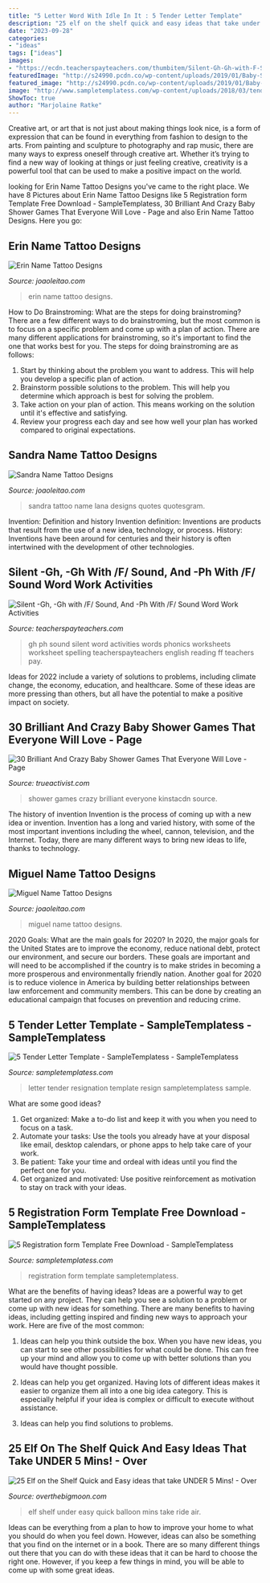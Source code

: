 ```yaml
---
title: "5 Letter Word With Idle In It : 5 Tender Letter Template"
description: "25 elf on the shelf quick and easy ideas that take under 5 mins!"
date: "2023-09-28"
categories:
- "ideas"
tags: ["ideas"]
images:
- "https://ecdn.teacherspayteachers.com/thumbitem/Silent-Gh-Gh-with-F-Sound-And-Ph-With-F-Sound-Word-Work-Activities-073394800-1371178745-1544482553/original-728714-4.jpg"
featuredImage: "http://s24990.pcdn.co/wp-content/uploads/2019/01/Baby-Shower-Games-22.jpg"
featured_image: "http://s24990.pcdn.co/wp-content/uploads/2019/01/Baby-Shower-Games-22.jpg"
image: "http://www.sampletemplatess.com/wp-content/uploads/2018/03/tender-letter-template-dwepx-unique-resignation-letter-resign-letter-model-best-resignation-letter-of-tender-letter-template-f6qhk.jpg"
ShowToc: true
author: "Marjolaine Ratke"
---
```



Creative art, or art that is not just about making things look nice, is a form of expression that can be found in everything from fashion to design to the arts. From painting and sculpture to photography and rap music, there are many ways to express oneself through creative art. Whether it’s trying to find a new way of looking at things or just feeling creative, creativity is a powerful tool that can be used to make a positive impact on the world.

	

		
looking for Erin Name Tattoo Designs you've came to the right place. We have 8 Pictures about Erin Name Tattoo Designs like 5 Registration form Template Free Download - SampleTemplatess, 30 Brilliant And Crazy Baby Shower Games That Everyone Will Love - Page and also Erin Name Tattoo Designs. Here you go:
		
    
## Erin Name Tattoo Designs

<img loading=lazy src="https://www.joaoleitao.com/tattoo-name/files/female-names2/tattoo-design-name-erin-22.png" onerror="this.onerror=null;this.src='https://tse2.mm.bing.net/th?id=OIP.AgsyONyp7jd83g4ur-Gm4wHaFL&amp;pid=15.1';" alt="Erin Name Tattoo Designs">

_Source: joaoleitao.com_

>erin name tattoo designs. 

	

How to Do Brainstroming: What are the steps for doing brainstroming?
There are a few different ways to do brainstroming, but the most common is to focus on a specific problem and come up with a plan of action. There are many different applications for brainstroming, so it's important to find the one that works best for you. The steps for doing brainstroming are as follows: 
1. Start by thinking about the problem you want to address. This will help you develop a specific plan of action.
2. Brainstorm possible solutions to the problem. This will help you determine which approach is best for solving the problem.
3. Take action on your plan of action. This means working on the solution until it's effective and satisfying. 
4. Review your progress each day and see how well your plan has worked compared to original expectations.

    
## Sandra Name Tattoo Designs

<img loading=lazy src="https://www.joaoleitao.com/tattoo-name/files/female-names4/tattoo-design-name-sandra-05.png" onerror="this.onerror=null;this.src='https://tse3.mm.bing.net/th?id=OIP.BiIaOLRoy-A4lGG65yAdwgHaE8&amp;pid=15.1';" alt="Sandra Name Tattoo Designs">

_Source: joaoleitao.com_

>sandra tattoo name lana designs quotes quotesgram. 

	

Invention: Definition and history
Invention definition: Inventions are products that result from the use of a new idea, technology, or process. History: Inventions have been around for centuries and their history is often intertwined with the development of other technologies.

    
## Silent -Gh, -Gh With /F/ Sound, And -Ph With /F/ Sound Word Work Activities

<img loading=lazy src="https://ecdn.teacherspayteachers.com/thumbitem/Silent-Gh-Gh-with-F-Sound-And-Ph-With-F-Sound-Word-Work-Activities-073394800-1371178745-1544482553/original-728714-4.jpg" onerror="this.onerror=null;this.src='https://tse2.mm.bing.net/th?id=OIP.YZfcf-hR-0AscQ_F9sPwGQAAAA&amp;pid=15.1';" alt="Silent -Gh, -Gh with /F/ Sound, And -Ph With /F/ Sound Word Work Activities">

_Source: teacherspayteachers.com_

>gh ph sound silent word activities words phonics worksheets worksheet spelling teacherspayteachers english reading ff teachers pay. 

	

Ideas for 2022 include a variety of solutions to problems, including climate change, the economy, education, and healthcare. Some of these ideas are more pressing than others, but all have the potential to make a positive impact on society.

    
## 30 Brilliant And Crazy Baby Shower Games That Everyone Will Love - Page

<img loading=lazy src="http://s24990.pcdn.co/wp-content/uploads/2019/01/Baby-Shower-Games-22.jpg" onerror="this.onerror=null;this.src='https://tse2.mm.bing.net/th?id=OIP.gNrMtmh5hJhwLSjcTnDWzQHaKP&amp;pid=15.1';" alt="30 Brilliant And Crazy Baby Shower Games That Everyone Will Love - Page">

_Source: trueactivist.com_

>shower games crazy brilliant everyone kinstacdn source. 

	

The history of invention
Invention is the process of coming up with a new idea or invention. Invention has a long and varied history, with some of the most important inventions including the wheel, cannon, television, and the Internet. Today, there are many different ways to bring new ideas to life, thanks to technology.

    
## Miguel Name Tattoo Designs

<img loading=lazy src="https://www.joaoleitao.com/tattoo-name/files/male-names4/tattoo-design-name-miguel-23.png" onerror="this.onerror=null;this.src='https://tse4.mm.bing.net/th?id=OIP.TRkAkFB1VaczQPPidh4NugHaFD&amp;pid=15.1';" alt="Miguel Name Tattoo Designs">

_Source: joaoleitao.com_

>miguel name tattoo designs. 

	

2020 Goals: What are the main goals for 2020?
In 2020, the major goals for the United States are to improve the economy, reduce national debt, protect our environment, and secure our borders. These goals are important and will need to be accomplished if the country is to make strides in becoming a more prosperous and environmentally friendly nation. Another goal for 2020 is to reduce violence in America by building better relationships between law enforcement and community members. This can be done by creating an educational campaign that focuses on prevention and reducing crime.

    
## 5 Tender Letter Template - SampleTemplatess - SampleTemplatess

<img loading=lazy src="http://www.sampletemplatess.com/wp-content/uploads/2018/03/tender-letter-template-dwepx-unique-resignation-letter-resign-letter-model-best-resignation-letter-of-tender-letter-template-f6qhk.jpg" onerror="this.onerror=null;this.src='https://tse1.mm.bing.net/th?id=OIP.D9HeqeufvNu_DMRJ6QPu9QHaJs&amp;pid=15.1';" alt="5 Tender Letter Template - SampleTemplatess - SampleTemplatess">

_Source: sampletemplatess.com_

>letter tender resignation template resign sampletemplatess sample. 

	

What are some good ideas?
1. Get organized: Make a to-do list and keep it with you when you need to focus on a task.
2. Automate your tasks: Use the tools you already have at your disposal like email, desktop calendars, or phone apps to help take care of your work.
3. Be patient: Take your time and ordeal with ideas until you find the perfect one for you.
4. Get organized and motivated: Use positive reinforcement as motivation to stay on track with your ideas.

    
## 5 Registration Form Template Free Download - SampleTemplatess

<img loading=lazy src="http://www.sampletemplatess.com/wp-content/uploads/2018/03/registration-form-template-free-download-ssgek-elegant-registration-form-template-of-registration-form-template-free-download-sgusj.jpg" onerror="this.onerror=null;this.src='https://tse2.mm.bing.net/th?id=OIP.EaWE0CTmNCYtharO9VRnawHaKl&amp;pid=15.1';" alt="5 Registration form Template Free Download - SampleTemplatess">

_Source: sampletemplatess.com_

>registration form template sampletemplatess. 

	

What are the benefits of having ideas?
Ideas are a powerful way to get started on any project. They can help you see a solution to a problem or come up with new ideas for something. There are many benefits to having ideas, including getting inspired and finding new ways to approach your work. Here are five of the most common: 
1. Ideas can help you think outside the box. When you have new ideas, you can start to see other possibilities for what could be done. This can free up your mind and allow you to come up with better solutions than you would have thought possible. 

2. Ideas can help you get organized. Having lots of different ideas makes it easier to organize them all into a one big idea category. This is especially helpful if your idea is complex or difficult to execute without assistance. 

3. Ideas can help you find solutions to problems.

    
## 25 Elf On The Shelf Quick And Easy Ideas That Take UNDER 5 Mins! - Over

<img loading=lazy src="https://overthebigmoon.com/wp-content/uploads/2012/11/278238083198137923_eW6mavfM_c.jpg" onerror="this.onerror=null;this.src='https://tse2.mm.bing.net/th?id=OIP.ah_FkmZ3vrXjIMKJky_gagHaJ4&amp;pid=15.1';" alt="25 Elf on the Shelf Quick and Easy ideas that take UNDER 5 Mins! - Over">

_Source: overthebigmoon.com_

>elf shelf under easy quick balloon mins take ride air. 

	

Ideas can be everything from a plan to how to improve your home to what you should do when you feel down. However, ideas can also be something that you find on the internet or in a book. There are so many different things out there that you can do with these ideas that it can be hard to choose the right one. However, if you keep a few things in mind, you will be able to come up with some great ideas.

